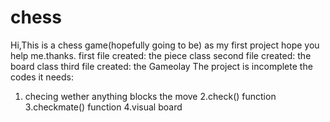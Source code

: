 # chess
Hi,This is a chess game(hopefully going to be) as my first project hope you help me.thanks.
first file created: the piece class 
second file created: the board class
third file created: the Gameolay
The project is incomplete the codes it needs:
1. checing wether anything blocks the move
2.check() function
3.checkmate() function
4.visual board
